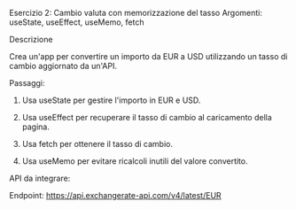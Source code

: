 Esercizio 2: Cambio valuta con memorizzazione del tasso Argomenti: useState, useEffect, useMemo, fetch

Descrizione

Crea un'app per convertire un importo da EUR a USD utilizzando un tasso di cambio aggiornato da un'API.

Passaggi:

1. Usa useState per gestire l'importo in EUR e USD.

2. Usa useEffect per recuperare il tasso di cambio al caricamento della pagina.

3. Usa fetch per ottenere il tasso di cambio.

4. Usa useMemo per evitare ricalcoli inutili del valore convertito.

API da integrare:

Endpoint: https://api.exchangerate-api.com/v4/latest/EUR
